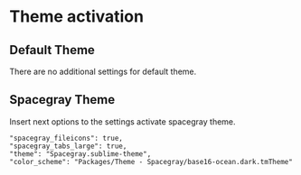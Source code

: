 # Theme activation

## Default Theme

There are no additional settings for default theme.

## Spacegray Theme

Insert next options to the settings activate spacegray theme.
```
"spacegray_fileicons": true,
"spacegray_tabs_large": true,
"theme": "Spacegray.sublime-theme",
"color_scheme": "Packages/Theme - Spacegray/base16-ocean.dark.tmTheme"
```
